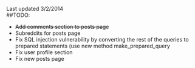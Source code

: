 Last updated 3/2/2014 <br/>
##TODO: 
- ~~Add comments section to posts page~~
- Subreddits for posts page
- Fix SQL injection vulnerability by converting the rest of the queries to prepared statements (use new method make_prepared_query
- Fix user profile section
- Fix new posts page